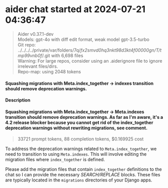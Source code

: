 
# aider chat started at 2024-07-21 04:36:47

> Aider v0.37.1-dev  
> Models: gpt-4o with diff edit format, weak model gpt-3.5-turbo  
> Git repo: ../../../../private/var/folders/7q/_fx2smvd0hq3nkt98d3kt4f00000gn/T/tmp99vnb0f_/.git with 6,698 files  
> Warning: For large repos, consider using an .aiderignore file to ignore irrelevant files/dirs.  
> Repo-map: using 2048 tokens  

#### Squashing migrations with Meta.index_together -> indexes transition should remove deprecation warnings.  
#### Description  
#### 	  
#### Squashing migrations with Meta.index_together -> Meta.indexes transition should remove deprecation warnings. As far as I'm aware, it's a 4.2 release blocker because you cannot get rid of the index_together deprecation warnings without rewriting migrations, see comment.  
> 33721 prompt tokens, 88 completion tokens, $0.169925 cost  

To address the deprecation warnings related to `Meta.index_together`, we need to transition to using `Meta.indexes`. This will involve editing the migration files where `index_together` is defined.

Please add the migration files that contain `index_together` definitions to the chat so I can provide the necessary *SEARCH/REPLACE* blocks. These files are typically located in the `migrations` directories of your Django apps.

